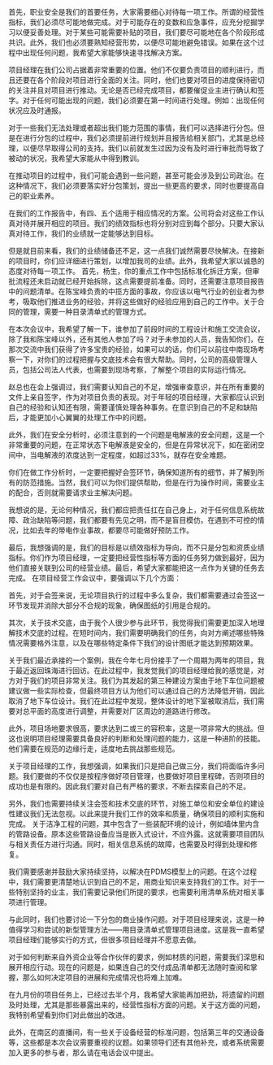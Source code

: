 首先，职业安全是我们的首要任务，大家需要细心对待每一项工作。所谓的经营性指标，我们必须尽可能地做完成。对于可能存在的变数和应急事件，应充分挖掘学习以便妥善处理。对于某些可能需要补贴的项目，我们要尽可能地在各个阶段形成共识。此外，我们也必须要熟知经营形势，以便尽可能地避免错误。如果在这个过程中出现任何问题，我希望大家能够快速寻找解决方案。

项目经理在我们公司占据着非常重要的位置。他们不仅要负责项目的顺利进行，而且还要在各个阶段对项目进行全面的关注。同时，他们也要对项目的进度保持密切的关注并且对项目进行推动。无论是否已经完成项目，都要催促业主进行确认和签字。对于任何可能出现的问题，我们必须要在第一时间进行处理。例如：出现任何状况应及时通报。

对于一些我们无法处理或者超出我们能力范围的事情，我们可以选择进行分包。但是在进行分包的过程中，我们必须提前进行规划并且报告给相关部门，尤其是总经理，以便尽早取得公司的支持。我们以前就发生过因为没有及时进行审批而导致了被动的状况，我希望大家能从中得到教训。

在推动项目的过程中，我们可能会遇到一些问题，甚至可能会涉及到公司政治。在这种情况下，我们必须要落实好分包策划，提出一些更高的要求，同时也要提高自己的职业素养。

在我们的工作报告中，有四、五个适用于相应情况的方案。公司将会对这些工作认真对待并展开相应的项目。我们的绩效指标也将分别对应到每个部分。只要大家认真对待工作，我们的业绩就一定能够达到目标。

但是就目前来看，我们的业绩储备还不足，这一点我们诚然需要尽快解决。在接新的项目时，你们应详细进行策划，以增加我司的业绩。此外，我希望大家以诚恳的态度对待每一项工作。
首先，杨生，你的重点工作中包括标准化拆迁方案，但审批流程还未启动就已经开始拆除，这点需要提前准备。同时，还需要注意项目报告中的问题清单。在陈宝峰负责的中揽方面的事故，你应该以电气行业的创业者为参考，吸取他们推进业务的经验，并将这些做好的经验应用到自己的工作中。关于合同的管理，需要一种目录清单式的管理方式。

在本次会议中，我希望了解一下，谁参加了前段时间的工程设计和施工交流会议，除了我和陈宝峰以外，还有其他人参加了吗？对于未参加的人员，我告知你们，在那次交流中我们获得了许多宝贵的经验，如果可以的话，你们可以前往中南现场考察一下，对你们的过程把握与交底技术会有很大帮助。同时，公司的高级管理人员，包括公司法人代表，也需要到现场考察，了解整个项目的实际运行情况。

赵总也在会上强调过，我们需要认知自己的不足，增强审查意识，并在所有重要的文件上亲自签字，作为对项目负责的表现。对于年轻的项目经理，大家都应认识到自己的经验和认知还有限，需要谨慎处理各种事务。在意识到自己的不足和缺陷后，才能更加小心翼翼的处理工作中的问题。

此外，我们在安全分析时，必须注意到的一个问题是电解液的安全问题，这是一个非常重要的问题，在正常状态下电解液是安全的，但是在异常状况下，如在密闭空间中，当电解液的浓度达到一定程度，如超过33%，就存在安全难题。

你们在做工作分析时，一定要把握好会签环节，确保知道所有的细节，并了解到所有的防范措施。当然，我们可以为你们提供帮助，但是在行为操作时间，需要业主的配合，否则就需要请求业主解决问题。

我想说的是，无论何种情况，我们都应把责任扛在自己身上，对于任何信息系统故障、政治缺陷等问题，我们都要有先见之明，而不是盲目模仿。在遇到不可控的情况，比如去年的带电作业事故，都要尽可能做好预防工作。

最后，我想强调的是，我们的目标是以绩效指标为导向，而不只是分包和资质业绩指标。你们作为项目经理，一定要把经营性指标等方面的任务努力做到最好，因为他们直接关联到公司的经营业绩。最后，希望大家都能把这一点作为关键的任务去完成。
在项目经营工作会议中，要强调以下几个方面：

首先，对于会签来说，无论项目执行的过程中多么复杂，我们都需要通过会签这一环节发现并消除大部分不合规的现象，确保图纸的引用是合规的。

其次，关于技术交底，由于我个人很少参与此环节，我觉得我们需要更加深入地理解技术交底的过程。在短时间内，我们需要明确我们的任务，向对方阐述哪些特殊情况需要格外注意，以及在哪些特定条件下我们的设计图纸才能达到预期效果。

关于我们最近承接的一个案例，我在今年七月份接手了一个周期为两年的项目，我于最近返回珠海进行回访。在此过程中，我发觉我们的项目经理给我的感觉是，对方对于我们的项目非常关注。我们为其发起的第三种建设方案由于地下车位问题被建议做一些实际检查，但最终项目方认为他们可以通过自己的方法降低开销，因此取消了地下车位设计。我们在此过程中发现，整体设计的地下室被取消后，我们需要对总平面的高度进行调整，并需要对厂区周边的道路进行修改。

此外，项目场地要求很高，要求达到二或三的容积率，这是一项非常大的挑战。但这也说明项目经理需要具备良好的判断和处理问题的能力，这是一种进阶的技能。他们需要在规范的边缘行走，适度地去挑战那些规范。

关于项目经理的工作，我想强调，如果我们只是把自己做三分，我们将面临许多问题。我们要做的不仅仅是按程序做好项目管理，也要做好项目里程碑，否则项目的成功也是有限的。因此我们要对自己有严格的要求，不断去探索自己的不足。

另外，我们也需要持续关注会签和技术交底的环节，对施工单位和安全单位的建设性建议我们无法忽视。以此来提升我们工作的效率和质量，确保项目的顺利实施和完成。
关于洁净工程的问题，其中包含了一些装配环境的设计，例如墙体里内含的管路设备。原本这些管路设备应当是嵌入式设计，不应外露。这就需要项目团队与相关责任方进行沟通。同时，相关信息系统的故障，也需要及时得到处理和修复。

我们需要感谢并鼓励大家持续坚持，以解决在PDMS模型上的问题。在这个过程中，我们需要更清楚地认识到自己的不足，用商业知识来支持我们的工作。对于一些特别坚持的业主，我们需要记录他们所提的要求，也需要利用清单系统对相关事项进行管理。

与此同时，我们也要讨论一下分包的商业操作问题。对于项目经理来说，这是一种值得学习和尝试的新型管理方法——用目录清单式管理项目进度。这是我一直希望项目经理们能够实行的方式，但很多项目经理并不愿意去做。

对于如何判断来自外资企业等合作伙伴的要求，例如材质的问题，需要我们深思和展开相应行动。现在的问题是，如果连自己的交付成品清单都无法随时查阅和掌握，那么如何决定项目的进展和完成情况也将难上加难。

在九月份的项目任务上，已经过去半个月，我希望大家能再加把劲，将遗留的问题及时处理，尤其是那些暴露出来的，经营性指标方面的问题。关于这方面的问题，我特别希望看到你们对此做出的改进。

此外，在南区的直播间，有一些关于设备经营的标准问题，包括第三年的交通设备等，这些都是本次会议需要重视的议题。如果领导们还有其他补充，或者系统需要加入更多的参与者，那么请在电话会议中提出。
